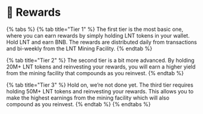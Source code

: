 # 🎁 Rewards



{% tabs %}
{% tab title="Tier 1" %}
The first tier is the most basic one, where you can earn rewards by simply holding LNT tokens in your wallet. Hold LNT and earn BNB. The rewards are distributed daily from transactions and bi-weekly from the LNT Mining Facility.
{% endtab %}

{% tab title="Tier 2" %}
The second tier is a bit more advanced. By holding 20M+ LNT tokens and reinvesting your rewards, you will earn a higher yield from the mining facility that compounds as you reinvest.
{% endtab %}

{% tab title="Tier 3" %}
Hold on, we’re not done yet. The third tier requires holding 50M+ LNT tokens and reinvesting your rewards. This allows you to make the highest earnings from the mining facility which will also compound as you reinvest.
{% endtab %}
{% endtabs %}
